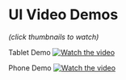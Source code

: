 # UI Video Demos

*(click thumbnails to watch)*

Tablet Demo
[![Watch the video](https://i9.ytimg.com/vi/Q8jGHcXrH7Y/mqdefault.jpg?sqp=CISJoLwG-oaymwEmCMACELQB8quKqQMa8AEB-AH-CYAC0AWKAgwIABABGBEgbyhyMA8=&rs=AOn4CLAFwGjmdmN24VzYBbCkAM3vlwy67g)](https://youtu.be/Q8jGHcXrH7Y)

Phone Demo
[![Watch the video](https://i9.ytimg.com/vi/pzegarvaZAo/mq2.jpg?sqp=CIiQoLwG-oaymwEoCMACELQB8quKqQMcGADwAQH4AfYGgAKAD4oCDAgAEAEYZSBjKFswDw==&rs=AOn4CLCDRexq152vXWA12PC9F4MwaZL-wA)](https://youtube.com/shorts/pzegarvaZAo)
